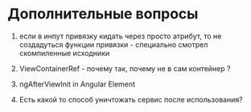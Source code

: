 # Дополнительные вопросы


1. если в инпут привязку кидать через просто атрибут, то не создадуться функции привязки - специально смотрел скомпиленные исходники


2.  ViewContainerRef - почему так, почему не в сам контейнер ?


3. ngAfterViewInit in Angular Element


4. Есть какой то способ уничтожать сервис после использования?